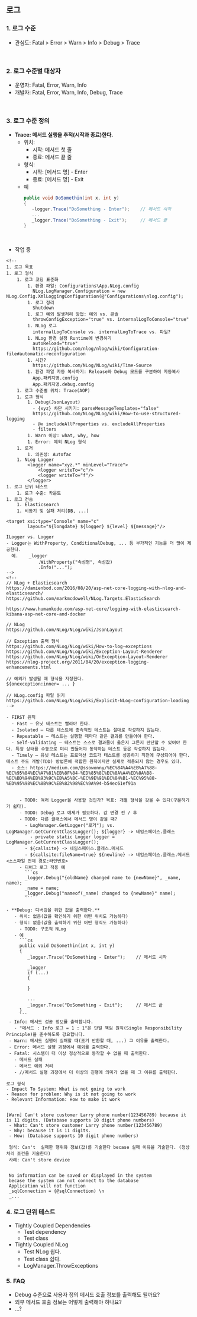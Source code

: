 ## 로그


### 1. 로그 수준
- 관심도: Fatal > Error > Warn > Info > Debug > Trace

<br/>

### 2. 로그 수준별 대상자
- 운영자: Fatal, Error, Warn, Info
- 개발자: Fatal, Error, Warn, Info, Debug, Trace

<br/>

### 3. 로그 수준 정의
- **Trace: 메서드 실행을 추적(시작과 종료)한다.**
   - 위치: 
     - 시작: 메서드 첫 줄
     - 종료: 메서드 끝 줄
   - 형식: 
     - 시작: [메서드 명] - Enter
     - 종료: [메서드 명] - Exit
   - 예
     ```cs
     public void DoSomethin(int x, int y)
     {
        -logger.Trace("DoSomething - Enter");    // 메서드 시작
        ...
        _logger.Trace("DoSomething - Exit");     // 메서드 끝
     }
     ```     

<br/>


- 작업 중
```
<!--
1. 로그 목표
1. 로그 형식
	1. 로그 코딩 표준화
		1. 환경 파일: Configurations\App.NLog.config
		  NLog.LogManager.Configuration = new NLog.Config.XmlLoggingConfiguration(@"Configurations\nlog.config");
		1. 로그 정리
		  Shutdown
		1. 로그 예외 발생처리 방법: 예외 vs. 콘솔
		  throwConfigException="true" vs. internalLogToConsole="true"
		1. NLog 로그
		  internalLogToConsole vs. internalLogToTrace vs. 파일?
		1. NLog 환경 설정 Runtime에 변경하기
		  autoReload="true"
		  https://github.com/nlog/nlog/wiki/Configuration-file#automatic-reconfiguration
		1. 시간?
		  https://github.com/NLog/NLog/wiki/Time-Source
		1. 환경 파일 자동 복사하기: Release와 Debug 모드를 구분하여 자동복사
		  App.패키지명.config
		  App.패키지명.debug.config
	1. 로그 수준별 위치: Trace(AOP)
	1. 로그 형식
		1. Debug(JsonLayout)
		  - {xyz} 차단 시키기: parseMessageTemplates="false"
		  https://github.com/NLog/NLog/wiki/How-to-use-structured-logging
		  - @x includeAllProperties vs. excludeAllProperties
		  - filters
		1. Warn 이상: what, why, how
		1. Error: 예외 NLog 형식
	1. 로거
		1. 의존성: Autofac
	1. NLog Logger
		<logger name="xyz.*" minLevel="Trace">
			<logger writeTo="c"/>
			<logger writeTo="f"/>
		</logger>
1. 로그 단위 테스트
	1. 로그 수준: 카운트
1. 로그 전송
	1. Elasticsearch
	1. 비동기 및 실패 처리(DB, ...)
	
<target xsi:type="Console" name="c"
		layout="${longdate} ${logger} ${level} ${message}"/>
		
ILogger vs. Logger
- Logger는 WithProperty, ConditionalDebug, ... 등 부가적인 기능을 더 많이 제공한다.
  예.    _logger
			.WithProperty("속성명", 속성값)
			.Info("...");
-->
<!--
// NLog + Elasticsearch
https://damienbod.com/2016/08/20/asp-net-core-logging-with-nlog-and-elasticsearch/
https://github.com/markmcdowell/NLog.Targets.ElasticSearch

https://www.humankode.com/asp-net-core/logging-with-elasticsearch-kibana-asp-net-core-and-docker

// NLog
https://github.com/NLog/NLog/wiki/JsonLayout

// Exception 출력 형식
https://github.com/NLog/NLog/wiki/How-to-log-exceptions
https://github.com/NLog/NLog/wiki/Exception-Layout-Renderer
https://github.com/NLog/NLog/wiki/OnException-Layout-Renderer
https://nlog-project.org/2011/04/20/exception-logging-enhancements.html

// 예외가 발생될 때 형식을 지정한다.
${onexception:inner= ... } 

// NLog.config 파일 읽기
https://github.com/NLog/NLog/wiki/Explicit-NLog-configuration-loading
-->
```

```
- FIRST 원칙
  - Fast — 유닛 테스트는 빨라야 한다.
  - Isolated — 다른 테스트에 종속적인 테스트는 절대로 작성하지 않는다.
  - Repeatable — 테스트는 실행할 때마다 같은 결과를 만들어야 한다.
  - Self-validating — 테스트는 스스로 결과물이 옳은지 그른지 판단할 수 있어야 한다. 특정 상태를 수동으로 미리 만들어야 동작하는 테스트 등은 작성하지 않는다.
  - Timely — 유닛 테스트는 프로덕션 코드가 테스트를 성공하기 직전에 구성되어야 한다. 테스트 주도 개발(TDD) 방법론에 적합한 원칙이지만 실제로 적용되지 않는 경우도 있다.
  - 소스: https://medium.com/@ssowonny/%EC%84%A4%EB%A7%88-%EC%95%84%EC%A7%81%EB%8F%84-%ED%85%8C%EC%8A%A4%ED%8A%B8-%EC%BD%94%EB%93%9C%EB%A5%BC-%EC%9E%91%EC%84%B1-%EC%95%88-%ED%95%98%EC%8B%9C%EB%82%98%EC%9A%94-b54ec61ef91a

     
     - TODO: 여러 Logger을 사용할 것인가? 목표: 개별 형식을 갖을 수 있다(구분하기가 쉽다).
     - TODO: Debug 로그 예제가 필요하다. 값 변경 전 / 후
     - TODO: 다른 클래스에서 메서드 명이 같을 때?
       - LogManager.GetLogger("로거"); vs. LogManager.GetCurrentClassLogger(); ${logger} -> 네임스페이스.클래스
         - private static Logger logger = LogManager.GetCurrentClassLogger();
       - ${callsite} -> 네임스페이스.클래스.메서드
       - ${callsite:fileName=true} ${newline} -> 네임스페이스.클래스.메서드 <소스파일 전체 경로:라인번호>
     - 디버그 로그 적용 예
       ```cs
       _logger.Debug("{oldName} changed name to {newName}", _name, name);
       _name = name;
       _logger.Debug("nameof(_name) changed to {newName}" name);
       ```

- **Debug: 디버깅을 위한 값을 출력한다.**
   - 위치: 없음(값을 확인하기 위한 어떤 위치도 가능하다)
   - 형식: 없음(값을 출력하기 위한 어떤 형식도 가능하다) 
     - TODO: 구조적 NLog
   - 예
     ```cs
     public void DoSomethin(int x, int y)
     {
        _logger.Trace("DoSomething - Enter");    // 메서드 시작
          
        _logger
        if (...) 
        {
         
        }
          
        ...
        _logger.Trace("DoSomething - Exit");     // 메서드 끝
     }
     ```
 - Info: 메서드 성공 정보를 출력합니다.
   - "메서드 : Info 로그 = 1 : 1"은 단일 책임 원칙(Single Responsibility Principle)을 준수하도록 강요합니다.
 - Warn: 메서드 실행이 실패할 때(조기 반환할 때, ...) 그 이유를 출력한다.
 - Error: 메서드 실행 과정에서 예외를 출력한다.
 - Fatal: 시스템이 더 이상 정상적으로 동작할 수 없을 때 출력한다.
   - 메서드 실패
   - 메서드 예외 처리
   - //메서드 실행 과정에서 더 이상의 진행에 의미가 없을 때 그 이유를 출력한다.

로그 형식
- Impact To System: What is not going to work
- Reason for problem: Why is it not going to work
- Relevant Information: How to make it work


[Warn] Can't store customer Larry phone number(123456789) because it is 11 digits. (Database supports 10 digit phone numbers)
 - What: Can't store customer Larry phone number(123456789)
 - Why: because it is 11 digits.
 - How: (Database supports 10 digit phone numbers)
 
 형식: Can't  실패한 행위와 정보(값)를 기술한다 becase 실패 이유을 기술한다. (정상 처리 조건을 기술한다) 
 사례: Can't store device
 
 
 No information can be saved or displayed in the system 
 becase the system can not connect to the database
 Application will not function
 _sqlConnection = {@sqlConnection) \n
 _...
 ```

### 4. 로그 단위 테스트
- Tightly Coupled Dependencies
  - Test dependency
  - Test class
- Tightly Coupled NLog
  - Test NLog 쉽다.
  - Test class 쉽다.
  - LogManager.ThrowExceptions

### 5. FAQ
- Debug 수준으로 사용자 정의 메서드 호출 정보를 출력해도 될까요?
- 외부 메서드 호출 정보는 어떻게 출력해야 하나요?
- ...?
```
